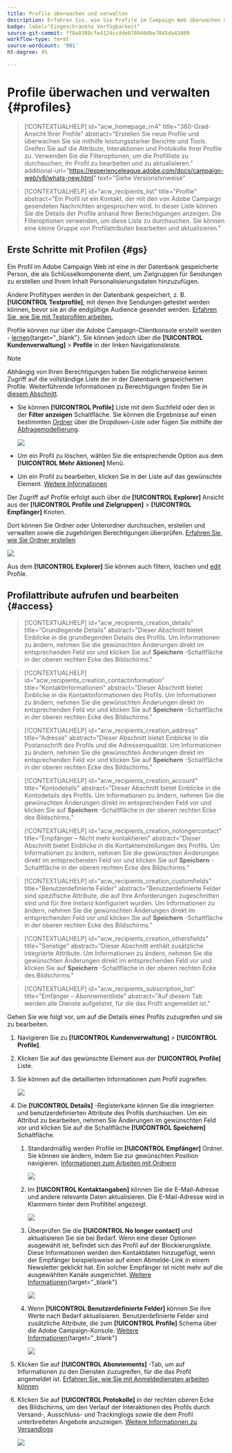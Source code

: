 ```yaml
---
title: Profile überwachen und verwalten
description: Erfahren Sie, wie Sie Profile im Campaign Web überwachen und verwalten.
badge: label="Eingeschränkte Verfügbarkeit"
source-git-commit: ff8a8388cfe4124ccddeb789460be7845da41089
workflow-type: tm+mt
source-wordcount: '901'
ht-degree: 9%

---
```


# Profile überwachen und verwalten {#profiles}

>[!CONTEXTUALHELP]
>id="acw_homepage_rn4"
>title="360-Grad-Ansicht Ihrer Profile"
>abstract="Erstellen Sie neue Profile und überwachen Sie sie mithilfe leistungsstarker Berichte und Tools. Greifen Sie auf die Attribute, Interaktionen und Protokolle Ihrer Profile zu. Verwenden Sie die Filteroptionen, um die Profilliste zu durchsuchen, ihr Profil zu bearbeiten und zu aktualisieren."
>additional-url="https://experienceleague.adobe.com/docs/campaign-web/v8/whats-new.html" text="Siehe Versionshinweise"

>[!CONTEXTUALHELP]
>id="acw_recipients_list"
>title="Profile"
>abstract="Ein Profil ist ein Kontakt, der mit den von Adobe Campaign gesendeten Nachrichten angesprochen wird. In dieser Liste können Sie die Details der Profile anhand Ihrer Berechtigungen anzeigen. Die Filteroptionen verwenden, um diese Liste zu durchsuchen. Sie können eine kleine Gruppe von Profilattributen bearbeiten und aktualisieren."

## Erste Schritte mit Profilen {#gs}

Ein Profil im Adobe Campaign Web ist eine in der Datenbank gespeicherte Person, die als Schlüsselkomponente dient, um Zielgruppen für Sendungen zu erstellen und Ihrem Inhalt Personalisierungsdaten hinzuzufügen.

Andere Profiltypen werden in der Datenbank gespeichert, z. B. **[!UICONTROL Testprofile]**, mit denen Ihre Sendungen getestet werden können, bevor sie an die endgültige Audience gesendet werden. [Erfahren Sie, wie Sie mit Testprofilen arbeiten.](test-profiles.md)

Profile können nur über die Adobe Campaign-Clientkonsole erstellt werden - [lernen](https://experienceleague.adobe.com/docs/campaign/campaign-v8/audience/add-profiles/create-profiles.html){target="_blank"}. Sie können jedoch über die **[!UICONTROL Kundenverwaltung]** > **Profile** in der linken Navigationsleiste.

>[!NOTE]
>
>Abhängig von Ihren Berechtigungen haben Sie möglicherweise keinen Zugriff auf die vollständige Liste der in der Datenbank gespeicherten Profile. Weiterführende Informationen zu Berechtigungen finden Sie in [diesem Abschnitt](../get-started/permissions.md).

* Sie können **[!UICONTROL Profile]** Liste mit dem Suchfeld oder den in der **Filter anzeigen** Schaltfläche. Sie können die Ergebnisse auf einen bestimmten [Ordner](../get-started/permissions.md#folders) über die Dropdown-Liste oder fügen Sie mithilfe der [Abfragemodellierung](../query/query-modeler-overview.md).

  ![](assets/profiles-list.png)

* Um ein Profil zu löschen, wählen Sie die entsprechende Option aus dem **[!UICONTROL Mehr Aktionen]** Menü.

* Um ein Profil zu bearbeiten, klicken Sie in der Liste auf das gewünschte Element. [Weitere Informationen](#access)

Der Zugriff auf Profile erfolgt auch über die **[!UICONTROL Explorer]** Ansicht aus der **[!UICONTROL Profile und Zielgruppen]** > **[!UICONTROL Empfänger]** Knoten.

Dort können Sie Ordner oder Unterordner durchsuchen, erstellen und verwalten sowie die zugehörigen Berechtigungen überprüfen. [Erfahren Sie, wie Sie Ordner erstellen](../get-started/permissions.md#folders)

![](assets/profiles-explorer-folder.png)

Aus dem **[!UICONTROL Explorer]** Sie können auch filtern, löschen und [edit](#access) Profile.

## Profilattribute aufrufen und bearbeiten {#access}

>[!CONTEXTUALHELP]
>id="acw_recipients_creation_details"
>title="Grundlegende Details"
>abstract="Dieser Abschnitt bietet Einblicke in die grundlegenden Details des Profils. Um Informationen zu ändern, nehmen Sie die gewünschten Änderungen direkt im entsprechenden Feld vor und klicken Sie auf **Speichern** -Schaltfläche in der oberen rechten Ecke des Bildschirms."

>[!CONTEXTUALHELP]
>id="acw_recipients_creation_contactinformation"
>title="Kontaktinformationen"
>abstract="Dieser Abschnitt bietet Einblicke in die Kontaktinformationen des Profils. Um Informationen zu ändern, nehmen Sie die gewünschten Änderungen direkt im entsprechenden Feld vor und klicken Sie auf **Speichern** -Schaltfläche in der oberen rechten Ecke des Bildschirms."

>[!CONTEXTUALHELP]
>id="acw_recipients_creation_address"
>title="Adresse"
>abstract="Dieser Abschnitt bietet Einblicke in die Postanschrift des Profils und die Adressenqualität. Um Informationen zu ändern, nehmen Sie die gewünschten Änderungen direkt im entsprechenden Feld vor und klicken Sie auf **Speichern** -Schaltfläche in der oberen rechten Ecke des Bildschirms."

>[!CONTEXTUALHELP]
>id="acw_recipients_creation_account"
>title="Kontodetails"
>abstract="Dieser Abschnitt bietet Einblicke in die Kontodetails des Profils. Um Informationen zu ändern, nehmen Sie die gewünschten Änderungen direkt im entsprechenden Feld vor und klicken Sie auf **Speichern** -Schaltfläche in der oberen rechten Ecke des Bildschirms."

>[!CONTEXTUALHELP]
>id="acw_recipients_creation_nolongercontact"
>title="Empfänger – Nicht mehr kontaktieren"
>abstract="Dieser Abschnitt bietet Einblicke in die Kontakteinstellungen des Profils. Um Informationen zu ändern, nehmen Sie die gewünschten Änderungen direkt im entsprechenden Feld vor und klicken Sie auf **Speichern** -Schaltfläche in der oberen rechten Ecke des Bildschirms."

>[!CONTEXTUALHELP]
>id="acw_recipients_creation_customfields"
>title="Benutzerdefinierte Felder"
>abstract="Benutzerdefinierte Felder sind spezifische Attribute, die auf Ihre Anforderungen zugeschnitten sind und für Ihre Instanz konfiguriert wurden. Um Informationen zu ändern, nehmen Sie die gewünschten Änderungen direkt im entsprechenden Feld vor und klicken Sie auf **Speichern** -Schaltfläche in der oberen rechten Ecke des Bildschirms."

>[!CONTEXTUALHELP]
>id="acw_recipients_creation_othersfields"
>title="Sonstige"
>abstract="Dieser Abschnitt enthält zusätzliche integrierte Attribute. Um Informationen zu ändern, nehmen Sie die gewünschten Änderungen direkt im entsprechenden Feld vor und klicken Sie auf **Speichern** -Schaltfläche in der oberen rechten Ecke des Bildschirms."

>[!CONTEXTUALHELP]
>id="acw_recipients_subscription_list"
>title="Emfänger – Abonnementliste"
>abstract="Auf diesem Tab werden alle Dienste aufgelistet, für die das Profil angemeldet ist."

Gehen Sie wie folgt vor, um auf die Details eines Profils zuzugreifen und sie zu bearbeiten.

1. Navigieren Sie zu **[!UICONTROL Kundenverwaltung]** > **[!UICONTROL Profile]**.

1. Klicken Sie auf das gewünschte Element aus der **[!UICONTROL Profile]** Liste.

1. Sie können auf die detaillierten Informationen zum Profil zugreifen.

   ![](assets/profile-details.png)

1. Die **[!UICONTROL Details]** -Registerkarte können Sie die integrierten und benutzerdefinierten Attribute des Profils durchsuchen. Um ein Attribut zu bearbeiten, nehmen Sie Änderungen im gewünschten Feld vor und klicken Sie auf die Schaltfläche **[!UICONTROL Speichern]** Schaltfläche.

   1. Standardmäßig werden Profile im **[!UICONTROL Empfänger]** Ordner. Sie können sie ändern, indem Sie zur gewünschten Position navigieren. [Informationen zum Arbeiten mit Ordnern](../get-started/permissions.md#folders)

      ![](assets/profile-folder.png)

   1. Im **[!UICONTROL Kontaktangaben]** können Sie die E-Mail-Adresse und andere relevante Daten aktualisieren. Die E-Mail-Adresse wird in Klammern hinter dem Profiltitel angezeigt.

      ![](assets/profile-address.png)

   1. Überprüfen Sie die **[!UICONTROL No longer contact]** und aktualisieren Sie sie bei Bedarf. Wenn eine dieser Optionen ausgewählt ist, befindet sich das Profil auf der Blockierungsliste. Diese Informationen werden den Kontaktdaten hinzugefügt, wenn der Empfänger beispielsweise auf einen Abmelde-Link in einem Newsletter geklickt hat. Ein solcher Empfänger ist nicht mehr auf die ausgewählten Kanäle ausgerichtet. [Weitere Informationen](https://experienceleague.adobe.com/docs/campaign/campaign-v8/send/failures/quarantines.html){target="_blank"}

      ![](assets/profile-no-longer-contact.png)

   1. Wenn **[!UICONTROL Benutzerdefinierte Felder]** können Sie ihre Werte nach Bedarf aktualisieren. Benutzerdefinierte Felder sind zusätzliche Attribute, die zum **[!UICONTROL Profile]** Schema über die Adobe Campaign-Konsole. [Weitere Informationen](https://experienceleague.adobe.com/docs/campaign/campaign-v8/developer/shemas-forms/extend-schema.html){target="_blank"}

      ![](assets/profile-custom-fields.png)

1. Klicken Sie auf **[!UICONTROL Abonnements]** -Tab, um auf Informationen zu den Diensten zuzugreifen, für die das Profil angemeldet ist. [Erfahren Sie, wie Sie mit Anmeldediensten arbeiten können](manage-services.md)

1. Klicken Sie auf **[!UICONTROL Protokolle]** in der rechten oberen Ecke des Bildschirms, um den Verlauf der Interaktionen des Profils durch Versand-, Ausschluss- und Trackinglogs sowie die dem Profil unterbreiteten Angebote anzuzeigen. [Weitere Informationen zu Versandlogs](../monitor/delivery-logs.md)

   ![](assets/profile-logs.png)
